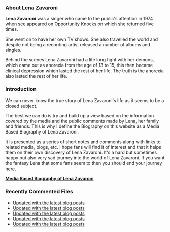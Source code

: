 ### About Lena Zavaroni

<p><strong>Lena Zavaroni</strong> was a singer who came to the public's attention in 1974 when see appeared on Opportunity Knocks on which she returned five times.</p>

<p>She went on to have her own TV shows. She also travelled the world and despite not being a recording artist released a number of albums and singles.</p>

<p>Behind the scenes Lena Zavaroni had a life long fight with her demons, which came out as anorexia from the age of 13 to 15, this then became clinical depression which lasted the rest of her life. The truth is the anorexia also lasted the rest of her life.</p>

### Introduction

<p>We can never know the true story of Lena Zavaroni's life as it seems to be a closed subject.</p>

<p>The best we can do is try and build up a view based on the information covered by the media and the public comments made by Lena, her family and friends. This is why I define the Biography on this website as a Media Based Biography of Lena Zavaroni.</p>

<p>It is presented as a series of short notes and comments along with links to related media, blogs, etc. I hope fans will find it of interest and that it helps them on their own discovery of Lena Zavaroni. It's a hard but sometimes happy but also very sad journey into the world of Lena Zavaroni. If you want the fantasy Lena that some fans seem to then you should end your journey here.</p>

<a href="https://fanzoflenazavaroni.github.io/biography/lena-zavaroni/"><strong>Media Based Biography of Lena Zavaroni</strong></a>

### Recently Commented Files

<!-- BLOG-POST-LIST:START -->
- [Updated with the latest blog posts](https://github.com/FanzOfLenaZavaroni/fanzoflenazavaroni.github.io/commit/b70e395468172c8936a9f0ca554a4b3da45e66b7)
- [Updated with the latest blog posts](https://github.com/FanzOfLenaZavaroni/fanzoflenazavaroni.github.io/commit/343697243cb618cbe9bfc3f731c36d363d101090)
- [Updated with the latest blog posts](https://github.com/FanzOfLenaZavaroni/fanzoflenazavaroni.github.io/commit/5e4388389a95a16f11d37fac777253a5d3b90963)
- [Updated with the latest blog posts](https://github.com/FanzOfLenaZavaroni/fanzoflenazavaroni.github.io/commit/8ac224e707e9ff5d8904b2ad63d9a6b0772fc4c5)
- [Updated with the latest blog posts](https://github.com/FanzOfLenaZavaroni/fanzoflenazavaroni.github.io/commit/1266944647bb04db58abb70f08a65df2bb838e2e)
<!-- BLOG-POST-LIST:END -->
